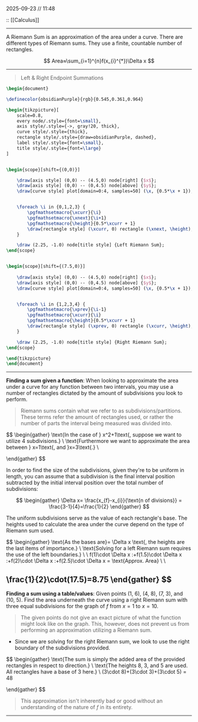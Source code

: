 2025-09-23 // 11:48

:: [[Calculus]]

---

A Riemann Sum is an approximation of the area under a curve. There are different types of Riemann sums. They use a finite, countable number of rectangles.

$$
Area≈\sum_{i=1}^{n}f(x_{i}^{*})\Delta x
$$

---

>Left & Right Endpoint Summations

```tikz
\begin{document}

\definecolor{obsidianPurple}{rgb}{0.545,0.361,0.964}

\begin{tikzpicture}[
    scale=0.8,
    every node/.style={font=\small},
    axis style/.style={->, gray!20, thick},
    curve style/.style={thick},
    rectangle style/.style={draw=obsidianPurple, dashed},
    label style/.style={font=\small},
    title style/.style={font=\large}
]


\begin{scope}[shift={(0,0)}]

    \draw[axis style] (0,0) -- (4.5,0) node[right] {$x$}; 
    \draw[axis style] (0,0) -- (0,4.5) node[above] {$y$}; 
    \draw[curve style] plot[domain=0:4, samples=50] (\x, {0.5*\x + 1});


    \foreach \i in {0,1,2,3} {
        \pgfmathsetmacro{\xcurr}{\i}
        \pgfmathsetmacro{\xnext}{\i+1}
        \pgfmathsetmacro{\height}{0.5*\xcurr + 1} 
        \draw[rectangle style] (\xcurr, 0) rectangle (\xnext, \height);
    }

    \draw (2.25, -1.0) node[title style] {Left Riemann Sum};
\end{scope}


\begin{scope}[shift={(7.5,0)}] 
    
    \draw[axis style] (0,0) -- (4.5,0) node[right] {$x$}; 
    \draw[axis style] (0,0) -- (0,4.5) node[above] {$y$}; 
    \draw[curve style] plot[domain=0:4, samples=50] (\x, {0.5*\x + 1});


    \foreach \i in {1,2,3,4} {
        \pgfmathsetmacro{\xprev}{\i-1}
        \pgfmathsetmacro{\xcurr}{\i}
        \pgfmathsetmacro{\height}{0.5*\xcurr + 1} 
        \draw[rectangle style] (\xprev, 0) rectangle (\xcurr, \height);
    }

    \draw (2.25, -1.0) node[title style] {Right Riemann Sum};
\end{scope}

\end{tikzpicture}
\end{document}
```

---

**Finding a sum given a function**: When looking to approximate the area under a curve for any function between two intervals, you may use a number of rectangles dictated by the amount of subdivisions you look to perform.

>Riemann sums contain what we refer to as subdivisions/partitions. These terms refer the amount of rectangles used, or rather the number of parts the interval being measured was divided into.

$$
\begin{gather}
\text{In the case of } x^2+1\text{, suppose we want to utilize 4 subdivisions.} \\
\text{Furthermore we want to approximate the area between } x=1\text{, and }x=3\text{.} \\

\end{gather}
$$

In order to find the size of the subdivisions, given they're to be uniform in length, you can assume that a subdivision is the final interval position subtracted by the initial interval position over the total number of subdivisions:

$$
\begin{gather}
\Delta x= \frac{x_{f}-x_{i}}{\text{n of divisions}} = \frac{3-1}{4}=\frac{1}{2}
\end{gather}
$$

The uniform subdivisions serve as the value of each rectangle's base. The heights used to calculate the area under the curve depend on the type of Riemann sum used. 

$$
\begin{gather}
\text{As the bases are}= \Delta x \text{, the heights are the last items of importance.} \\
\text{Solving for a left Riemann sum requires the use of the left boundaries.} \\
\\
f(1)\cdot \Delta x \:+f(1.5)\cdot \Delta x \:+f(2)\cdot \Delta x \:+f(2.5)\cdot \Delta x = \text{Approx. Area} \\ \\

\frac{1}{2}\cdot(17.5)=8.75
\end{gather}
$$
---

**Finding a sum using a table/values**: Given points $\text{(1, 6), (4, 8), (7, 3), and (10, 5).}$ Find the area underneath the curve using a right Riemann sum with three equal subdivisions for the graph of $f$ from $x=1$ to $x=10$.

> The given points do not give an exact picture of what the function might look like on the graph. This, however, does not prevent us from performing an approximation utilizing a Riemann sum.

- Since we are solving for the right Riemann sum, we look to use the right boundary of the subdivisions provided.

$$
\begin{gather}
\text{The sum is simply the added area of the provided rectangles in respect to direction.} \\
\text{The heights 8, 3, and 5 are used. All rectangles have a base of 3 here.} \\ (3\cdot 8)+(3\cdot 3)+(3\cdot 5) = 48

\end{gather}
$$

> This approximation isn't inherently bad or good without an understanding of the nature of $f$ in its entirety. 

---

